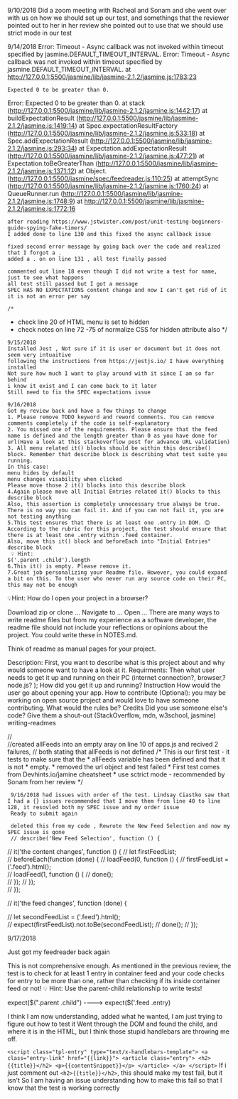 9/10/2018 Did a zoom meeting with Racheal and Sonam and she went over with us on how we should set up our test, and somethings that the reviewer pointed out to her in her review 
she pointed out to use that we should use strict mode in our test

9/14/2018
Error: Timeout - Async callback was not invoked within timeout specified by jasmine.DEFAULT_TIMEOUT_INTERVAL.
Error: Timeout - Async callback was not invoked within timeout specified by jasmine.DEFAULT_TIMEOUT_INTERVAL.
    at http://127.0.0.1:5500/jasmine/lib/jasmine-2.1.2/jasmine.js:1783:23

    Expected 0 to be greater than 0.
Error: Expected 0 to be greater than 0.
    at stack (http://127.0.0.1:5500/jasmine/lib/jasmine-2.1.2/jasmine.js:1442:17)
    at buildExpectationResult (http://127.0.0.1:5500/jasmine/lib/jasmine-2.1.2/jasmine.js:1419:14)
    at Spec.expectationResultFactory (http://127.0.0.1:5500/jasmine/lib/jasmine-2.1.2/jasmine.js:533:18)
    at Spec.addExpectationResult (http://127.0.0.1:5500/jasmine/lib/jasmine-2.1.2/jasmine.js:293:34)
    at Expectation.addExpectationResult (http://127.0.0.1:5500/jasmine/lib/jasmine-2.1.2/jasmine.js:477:21)
    at Expectation.toBeGreaterThan (http://127.0.0.1:5500/jasmine/lib/jasmine-2.1.2/jasmine.js:1371:12)
    at Object.<anonymous> (http://127.0.0.1:5500/jasmine/spec/feedreader.js:110:25)
    at attemptSync (http://127.0.0.1:5500/jasmine/lib/jasmine-2.1.2/jasmine.js:1760:24)
    at QueueRunner.run (http://127.0.0.1:5500/jasmine/lib/jasmine-2.1.2/jasmine.js:1748:9)
    at http://127.0.0.1:5500/jasmine/lib/jasmine-2.1.2/jasmine.js:1772:16

    after reading https://www.jstwister.com/post/unit-testing-beginners-guide-spying-fake-timers/
    I added done to line 130 and this fixed the async callback issue 

    fixed second error message by going back over the code and realized that I forgot a . 
    added a . on on line 131 , all test finally passed  

    commented out line 18 even though I did not write a test for name, just to see what happens 
    all test still passed but I got a message 
    SPEC HAS NO EXPECTATIONS content change and now I can't get rid of it 
    it is not an error per say 

    /* 
       
   * check line 20 of HTML menu is set to hidden 
   * check notes on line 72 -75 of normalize CSS for hidden attribute also 
   */


    9/15/2018
    Installed Jest , Not sure if it is user or document but it does not seem very intuaitive 
    following the instructions from https://jestjs.io/ I have everything installed
    Not sure how much I want to play around with it since I am so far behind 
    i know it exist and I can come back to it later 
    Still need to fix the SPEC expectations issue 

    9/16/2018
    Got my review back and have a few things to change 
    1. Please remove TODO keyword and reword comments. You can remove comments completely if the code is self-explanatory
    2. You missed one of the requirements. Please ensure that the feed name is defined and the length greater than 0 as you have done for url(Have a look at this stackoverflow post for advance URL validation)
    3. All menu related it() blocks should be within this describe() block. Remember that describe block is describing what test suite you running.
    In this case:
    menu hides by default
    menu changes visability when clicked
    Please move those 2 it() blocks into this describe block
    4.Again please move all Initial Entries related it() blocks to this describe block
    Also, this assertion is completely unnecessary true always be true. There is no way you can fail it. And if you can not fail it, you are not testing anything
    5.This test ensures that there is at least one .entry in DOM. 😊
    According to the rubric for this project, the test should ensure that there is at least one .entry within .feed container.
    Also, move this it() block and beforeEach into "Initial Entries" describe block
     💡 Hint:
    $('.parent .child').length
    6.This it() is empty. Please remove it.
    7.Great job personalizing your Readme file. However, you could expand a bit on this. To the user who never run any source code on their PC, this may not be enough

   💡Hint:
   How do I open your project in a browser?

   Download zip or clone ...
   Navigate to ...
   Open ...
   There are many ways to write readme files but from my experience as a software developer, the readme file should not include your reflections or opinions about the project. You could write these in NOTES.md.

  Think of readme as manual pages for your project.

 Description: First, you want to describe what is this project about and why would someone want to have a look at it.
 Requirments: Then what user needs to get it up and running on their PC (internet connection?, browser,? node.js? ); How did you get it up and running?
 Instruction How would the user go about opening your app.
 How to contribute (Optional): you may be working on open source project and would love to have someone contributing. What would the rules be?
 Credits Did you use someone else's code? Give them a shout-out (StackOverflow, mdn, w3school, jasmine)
 writing-readmes

 //  
    //created allFeeds into an empty aray on line 10 of apps.js and recived 2 failures,
    // both stating that allFeeds is not defined 
    /* This is our first test - it tests to make sure that the
     * allFeeds variable has been defined and that it is not
     * empty.
     * removed the url object and test failed 
     * First test comes from Devhints.io/jamine cheatsheet 
     * use sctrict mode - recommended by Sonam from her review
     */

     9/16/2018 had issues with order of the test. Lindsay Ciastko saw that I had a {} issues recommended that I move them from line 40 to line 128, it resovled both my SPEC issue and my order issue 
     Ready to submit again 

     deleted this from my code , Rewrote the New Feed Selection and now my SPEC issue is gone 
     // describe('New Feed Selection', function () {

//   it('the content changes', function () {
//     let firstFeedList;   
//     beforeEach(function (done) {
//       loadFeed(0, function () {
//        firstFeedList =  ('.feed').html();       
//         loadFeed(1, function () {
//           done();       
//         });
//       });     
//     });

//       it('the feed changes', function (done) {

//         let secondFeedList = ('.feed').html();        
//         expect(firstFeedList).not.toBe(secondFeedList);
//         done();
//       });

9/17/2018

Just got my feedreader back again 

This is not comprehensive enough.
As mentioned in the previous review, the test is to check for at least 1 entry in container feed and your code checks for entry to be more than one, rather than checking if its inside container feed or not!
:bulb: Hint:
Use the parent-child relationship to write tests!

expect($(".parent .child") ----> expect($('.feed .entry)

I think I am now understanding, added what he wanted, I am just trying to figure out how to test it
Went through the DOM and found the child, and where it is in  the HTML, but I think those stupid handlebars are throwing me off.

`<script class="tpl-entry" type="text/x-handlebars-template">
            <a class="entry-link" href="{{link}}">
                <article class="entry">
                    <h2>{{title}}</h2>
                    <p>{{contentSnippet}}</p>
                </article>
            </a>
        </script>`
If i just comment out `<h2>{{title}}</h2>`, this should make my test fail, but it isn't
So I am having an issue understanding how to make this fail so that I know that the test is working correctly 
